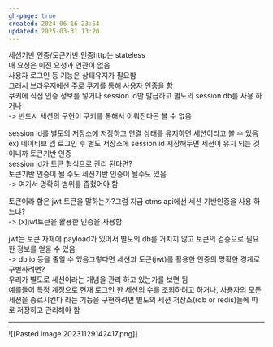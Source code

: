```yaml
---
gh-page: true
created: 2024-06-16 23:54
updated: 2025-03-31 13:20
---
```



세션기반 인증/토큰기반 인증http는 stateless  
매 요청은 이전 요청과 연관이 없음  
사용자 로그인 등 기능은 상태유지가 필요함  
그래서 브라우저에선 주로 쿠키를 통해 사용자 인증을 함  
쿠키에 직접 인증 정보를 넣거나 session id만 발급하고 별도의 session db를 사용 하거나  
-> 반드시 세션의 구현이 쿠키를 통해서 이뤄진다곤 볼 수 없음  

session id를 별도의 저장소에 저장하고 연결 상태를 유지하면 세션이라고 볼 수 있음  
ex) 네이티브 앱 로그인 후 별도 저장소에 session id 저장해두면 세션이 유지 되는 것이니까 토큰기반 인증  
session id가 토큰 형식으로 관리 된다면?  
토큰기반 인증이 될 수도 세션기반 인증이 될수도 있음  
-> 여기서 명확히 범위를 좁혔어야 함  

토큰이라 함은 jwt 토큰을 말하는가?그럼 지금 ctms api에선 세션 기반인증을 사용 하느냐?  
-> (x)jwt토큰을 활용한 인증을 사용함  

jwt는 토큰 자체에 payload가 있어서 별도의 db를 거치지 않고 토큰의 검증으로 필요한 정보를 얻을 수 있음  
-> db io 등을 줄일 수 있음그렇다면 세션과 토큰(jwt)를 활용한 인증의 명확한 경계로 구별하려면?  
우리가 별도로 세션이라는 개념을 관리 하고 있는가를 보면 됨  
예를들어 특정 계정으로 현재 로그인 한 세션의 수를 조회하려고 하거나, 사용자의 모든 세션을 종료시킨다 라는 기능을 구현하려면 별도의 세션 저장소(rdb or redis)들에 따로 저장하고 관리해야 함

---
![[Pasted image 20231129142417.png]]